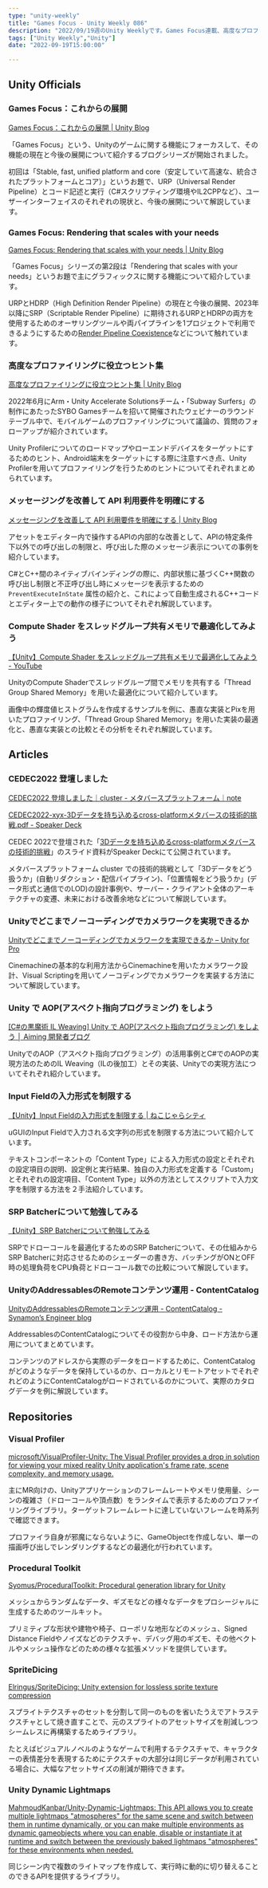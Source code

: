 ```yaml
---
type: "unity-weekly"
title: "Games Focus - Unity Weekly 086"
description: "2022/09/19週のUnity Weeklyです。Games Focus連載、高度なプロファイリングヒント、Thread Group Shared Memoryなどについて取り上げました。"
tags: ["Unity Weekly","Unity"]
date: "2022-09-19T15:00:00"

---
```


## Unity Officials

### Games Focus：これからの展開

[Games Focus：これからの展開 | Unity Blog](https://blog.unity.com/ja/technology/games-focus-whats-next)

「Games Focus」という、Unityのゲームに関する機能にフォーカスして、その機能の現在と今後の展開について紹介するブログシリーズが開始されました。



初回は「Stable, fast, unified platform and core（安定していて高速な、統合されたプラットフォームとコア）」というお題で、URP（Universal Render Pipeline）とコード記述と実行（C#スクリプティング環境やIL2CPPなど）、ユーザーインターフェイスのそれぞれの現状と、今後の展開について解説しています。

### Games Focus: Rendering that scales with your needs

[Games Focus: Rendering that scales with your needs | Unity Blog](https://blog.unity.com/technology/games-focus-rendering-that-scales-with-your-needs)

「Games Focus」シリーズの第2段は「Rendering that scales with your needs」というお題で主にグラフィックスに関する機能について紹介しています。



URPとHDRP（High Definition Render Pipeline）の現在と今後の展開、2023年以降にSRP（Scriptable Render Pipeline）に期待されるURPとHDRPの両方を使用するためのオーサリングツールや両パイプラインを1プロジェクトで利用できるようにするための[Render Pipeline Coexistence](https://portal.productboard.com/unity/1-unity-platform-rendering-visual-effects/c/1841-scriptable-render-pipeline-coexistence)などについて触れています。

### 高度なプロファイリングに役立つヒント集

[高度なプロファイリングに役立つヒント集 | Unity Blog](https://blog.unity.com/ja/technology/pick-up-these-helpful-tips-on-advanced-profiling)

2022年6月にArm・Unity Accelerate Solutionsチーム・「Subway Surfers」の制作にあたったSYBO Gamesチームを招いて開催されたウェビナーのラウンドテーブル中で、モバイルゲームのプロファイリングについて議論の、質問のフォローアップが紹介されています。



Unity Profilerについてのロードマップやローエンドデバイスをターゲットにするためのヒント、Android端末をターゲットにする際に注意すべき点、Unity Profilerを用いてプロファイリングを行うためのヒントについてそれぞれまとめられています。

### メッセージングを改善して API 利用要件を明確にする

[メッセージングを改善して API 利用要件を明確にする | Unity Blog](https://blog.unity.com/ja/technology/clarifying-api-usage-requirements-via-improved-messaging)

アセットをエディター内で操作するAPIの内部的な改善として、APIの特定条件下以外での呼び出しの制限と、呼び出した際のメッセージ表示についての事例を紹介しています。



C#とC++間のネイティブバインディングの際に、内部状態に基づくC++関数の呼び出し制限と不正呼び出し時にメッセージを表示するための `PreventExecuteInState` 属性の紹介と、これによって自動生成されるC++コードとエディター上での動作の様子についてそれぞれ解説しています。

### Compute Shader をスレッドグループ共有メモリで最適化してみよう

[【Unity】Compute Shader をスレッドグループ共有メモリで最適化してみよう - YouTube](https://www.youtube.com/watch?v=qoUfZV682fg)

UnityのCompute Shaderでスレッドグループ間でメモリを共有する「Thread Group Shared Memory」を用いた最適化について紹介しています。



画像中の輝度値ヒストグラムを作成するサンプルを例に、愚直な実装とPixを用いたプロファイリング、「Thread Group Shared Memory」を用いた実装の最適化と、愚直な実装との比較とその分析をそれぞれ解説しています。

## Articles

### CEDEC2022 登壇しました

[CEDEC2022 登壇しました｜cluster - メタバースプラットフォーム｜note](https://note.com/cluster_official/n/n54407a864cd8?magazine_key=m2ad487750b4e)

[CEDEC2022-xyx-3Dデータを持ち込めるcross-platformメタバースの技術的挑戦.pdf - Speaker Deck](https://speakerdeck.com/clustervr/cedec2022-xyx-3ddetawochi-tiip-merucross-platformmetabasunoji-shu-de-tiao-zhan)

CEDEC 2022で登壇された「[3Dデータを持ち込めるcross-platformメタバースの技術的挑戦](https://cedec.cesa.or.jp/2022/session/detail/20)」のスライド資料がSpeaker Deckにて公開されています。



メタバースプラットフォーム cluster での技術的挑戦として「3Dデータをどう扱うか」(自動リダクション・配信パイプライン)、「位置情報をどう扱うか」(データ形式と通信でのLOD)の設計事例や、サーバー・クライアント全体のアーキテクチャの変遷、未来における改善余地などについて解説しています。

### Unityでどこまでノーコーディングでカメラワークを実現できるか

[Unityでどこまでノーコーディングでカメラワークを実現できるか – Unity for Pro](https://forpro.unity3d.jp/unity_pro_tips/2022/09/14/3923/)

Cinemachineの基本的な利用方法からCinemachineを用いたカメラワーク設計、Visual Scriptingを用いてノーコディングでカメラワークを実装する方法について解説しています。

### Unity で AOP(アスペクト指向プログラミング) をしよう

[[C#の黒魔術 IL Weaving] Unity で AOP(アスペクト指向プログラミング) をしよう │ Aiming 開発者ブログ](https://developer.aiming-inc.com/programming/aop-and-il-weaving/)

UnityでのAOP（アスペクト指向プログラミング）の活用事例とC#でのAOPの実現方法のためのIL Weaving（ILの後加工）とその実装、Unityでの実現方法についてそれぞれ紹介しています。

### Input Fieldの入力形式を制限する

[【Unity】Input Fieldの入力形式を制限する | ねこじゃらシティ](https://nekojara.city/unity-input-field-content-type)

uGUIのInput Fieldで入力される文字列の形式を制限する方法について紹介しています。



テキストコンポーネントの「Content Type」による入力形式の設定とそれぞれの設定項目の説明、設定例と実行結果、独自の入力形式を定義する「Custom」とそれぞれの設定項目、「Content Type」以外の方法としてスクリプトで入力文字を制限する方法を２手法紹介しています。

### SRP Batcherについて勉強してみる

[【Unity】SRP Batcherについて勉強してみる](https://zenn.dev/r_ngtm/articles/unity-study-srpbatcher)

SRPでドローコールを最適化するためのSRP Batcherについて、その仕組みからSRP Batcherに対応させるためのシェーダーの書き方、バッチングがONとOFF時の処理負荷をCPU負荷とドローコール数での比較について解説しています。

### UnityのAddressablesのRemoteコンテンツ運用 - ContentCatalog

[UnityのAddressablesのRemoteコンテンツ運用 - ContentCatalog - Synamon’s Engineer blog](https://synamon.hatenablog.com/entry/unity_addressables_catalog)

AddressablesのContentCatalogについてその役割から中身、ロード方法から運用についてまとめています。



コンテンツのアドレスから実際のデータをロードするために、ContentCatalogがどのようなデータを保持しているのか、ローカルとリモートアセットでそれぞれどのようにContentCatalogがロードされているのかについて、実際のカタログデータを例に解説しています。

## Repositories

### Visual Profiler

[microsoft/VisualProfiler-Unity: The Visual Profiler provides a drop in solution for viewing your mixed reality Unity application's frame rate, scene complexity, and memory usage.](https://github.com/microsoft/VisualProfiler-Unity)

主にMR向けの、Unityアプリケーションのフレームレートやメモリ使用量、シーンの複雑さ（ドローコールや頂点数）をランタイムで表示するためのプロファイリングライブラリ。ターゲットフレームレートに達していないフレームを時系列で確認できます。



プロファイラ自身が邪魔にならないように、GameObjectを作成しない、単一の描画呼び出しでレンダリングするなどの最適化が行われています。

### Procedural Toolkit

[Syomus/ProceduralToolkit: Procedural generation library for Unity](https://github.com/Syomus/ProceduralToolkit)

メッシュからランダムなデータ、ギズモなどの様々なデータをプロシージャルに生成するためのツールキット。



プリミティブな形状や建物や椅子、ローポリな地形などのメッシュ、Signed Distance Fieldやノイズなどのテクスチャ、デバッグ用のギズモ、その他ベクトルやメッシュ操作などのための様々な拡張メソッドを提供しています。

### SpriteDicing

[Elringus/SpriteDicing: Unity extension for lossless sprite texture compression](https://github.com/Elringus/SpriteDicing)

スプライトテクスチャのセットを分割して同一のものを省いたうえでアトラステクスチャとして焼き直すことで、元のスプライトのアセットサイズを削減しつつシームレスに再構築するためライブラリ。



たとえばビジュアルノベルのようなゲームで利用するテクスチャで、キャラクターの表情差分を表現するためにテクスチャの大部分は同じデータが利用されている場合に、大幅なアセットサイズの削減が期待できます。

### Unity Dynamic Lightmaps

[MahmoudKanbar/Unity-Dynamic-Lightmaps: This API allows you to create multiple lightmaps "atmospheres" for the same scene and switch between them in runtime dynamically, or you can make multiple environments as dynamic gameobjects where you can enable, disable or instantiate it at runtime and switch between the previously baked lightmaps "atmospheres" for these environments when needed.](https://github.com/MahmoudKanbar/Unity-Dynamic-Lightmaps)

同じシーン内で複数のライトマップを作成して、実行時に動的に切り替えることのできるAPIを提供するライブラリ。


